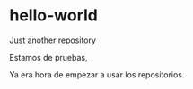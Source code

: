 # hello-world
Just another repository

Estamos de pruebas,

Ya era hora de empezar a usar los repositorios.
